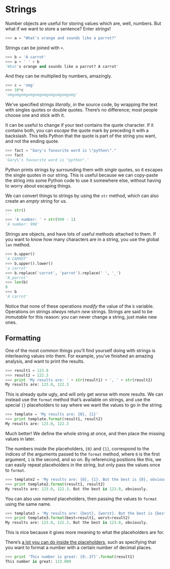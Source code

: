 # Strings

Number objects are useful for storing values which are, well, numbers. But what 
if we want to store a sentence? Enter _strings_!

```python
>>> a = "What's orange and sounds like a parrot?"
```

Strings can be joined with `+`.

```python
>>> b = 'A carrot'
>>> a + ' ' + b
'What's orange and sounds like a parrot? A carrot'
```

And they can be multiplied by numbers, amazingly.

```python
>>> c = 'omg'
>>> 10*c
'omgomgomgomgomgomgomgomgomgomg'
```

We’ve specified strings _literally_, _in_ the source code, by wrapping the text 
with singles quotes or double quotes. There’s no difference; most people choose 
one and stick with it.

It can be useful to change if your text contains the quote character. If it 
contains both, you can _escape_ the quote mark by preceding it with a 
backslash. This tells Python that the quote is part of the string you want, and 
not the ending quote.

```python
>>> fact = "Gary's favourite word is \"python\"."
>>> fact
'Gary\'s favourite word is "python".'
```

Python prints strings by surrounding them with _single_ quotes, so it escapes 
the single quotes in our string. This is useful because we can copy-paste the 
string into some Python code to use it somewhere else, without having to worry 
about escaping things.

We can convert things to strings by using the `str` method, which can also 
create an _empty_ string for us.

```python
>>> str()
''
>>> 'A number: ' + str(999 - 1)
'A number: 998'
```

Strings are objects, and have lots of useful methods attached to them. If you 
want to know how many characters are in a string, you use the global `len` 
method.

```python
>>> b.upper()
'A CARROT'
>>> b.upper().lower()
'a carrot'
>>> b.replace('carrot', 'parrot').replace(' ', '_')
'A_parrot'
>>> len(b)
8
>>> b
'A carrot'
```

Notice that none of these operations _modify_ the value of the `b` variable. 
Operations on strings _always_ return _new_ strings. Strings are said to be 
_immutable_ for this reason: you can never change a string, just make new ones.

## Formatting

One of the most common things you’ll find yourself doing with strings is 
interleaving values into them. For example, you’ve finished an amazing 
analysis, and want to print the results.

```python
>>> result1 = 123.0
>>> result2 = 122.3
>>> print 'My results are: ' + str(result1) + ', ' + str(result2)
My results are: 123.0, 122.3
```

This is already quite ugly, and will only get worse with more results. We can 
instead use the `format` method that’s available on strings, and use the 
special `{}` placeholders to say where we want the values to go in the string.

```python
>>> template = 'My results are: {0}, {1}'
>>> print template.format(result1, result2)
My results are: 123.0, 122.3
```

Much better! We define the whole string at once, and then place the missing 
values in later.

The numbers inside the placeholders, `{0}` and `{1}`, correspond to the indices 
of the arguments passed to the `format` method, where `0` is the first 
argument, `1` is the second, and so on. By referencing positions like this, we 
can easily repeat placeholders in the string, but only pass the values once to 
`format`.

```python
>>> template2 = 'My results are: {0}, {1}. But the best is {0}, obviously.'
>>> print template2.format(result1, result2)
My results are: 123.0, 122.3. But the best is 123.0, obviously.
```

You can also use _named_ placeholders, then passing the values to `format` 
using the same name.

```python
>>> template3 = 'My results are: {best}, {worst}. But the best is {best}, obviously.'
>>> print template3.format(best=result1, worst=result2)
My results are: 123.0, 122.3. But the best is 123.0, obviously.
```

This is nice because it gives more meaning to what the placeholders are for.

There’s [a lot you can do inside the placeholders][strformat], such as specifying that you want to format a number with a certain number of decimal places.

```python
>>> print 'This number is great: {0:.3f}'.format(result1)
This number is great: 123.000
```

[strformat]: https://pyformat.info/
